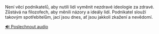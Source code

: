 
Není věcí podnikatelů, aby nutili lidi vyměnit nezdravé ideologie za zdravé. Zůstává na filozofech, aby měnili názory a ideály lidí. Podnikatel slouží takovým spotřebitelům, jací jsou dnes, ať jsou jakkoli zkažení a nevědomí.

[🔊 Poslechnout audio](/data/7-paragraphs/audio/chapter_60/para_007-Nen-vc-podnikatel-aby-nutili-lidi-vymnit-nez.mp3)
